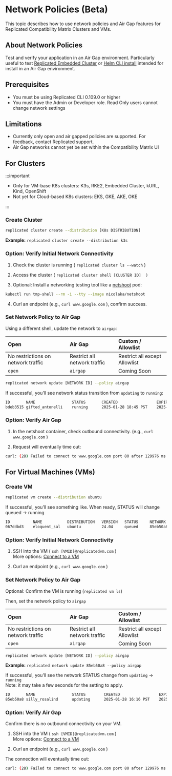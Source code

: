 # Network Policies (Beta)

This topic describes how to use network policies and Air Gap features for Replicated Compatibility Matrix Clusters and VMs.

## About Network Policies

Test and verify your application in an Air Gap environment. Particularly useful to test [Replicated Embedded Cluster](https://docs.replicated.com/enterprise/installing-embedded-air-gap) or [Helm CLI install](https://docs.replicated.com/vendor/helm-install-airgap) intended for install in an Air Gap environment.

## Prerequisites

* You must be using Replicated CLI 0.109.0 or higher
* You must have the Admin or Developer role. Read Only users cannot change network settings

## Limitations

* Currently only open and air gapped policies are supported. For feedback, contact Replicated support.
* Air Gap networks cannot yet be set within the Compatibility Matrix UI

## For Clusters

:::important

* Only for VM-base K8s clusters: K3s, RKE2, Embedded Cluster, kURL, Kind, OpenShift
* Not yet for Cloud-based K8s clusters: EKS, GKE, AKE, OKE

:::

### Create Cluster

```bash
replicated cluster create --distribution [K8s DISTRIBUTION]
```

**Example:** `replicated cluster create --distribution k3s`

### Option: Verify Initial Network Connectivity

1. Check the cluster is running (  `replicated cluster ls --watch` )

2. Access the cluster (  `replicated cluster shell [CLUSTER ID]  )`

3. Optional: Install a networking testing tool like a [netshoot](https://github.com/nicolaka/netshoot) pod:

```bash
kubectl run tmp-shell --rm -i --tty --image nicolaka/netshoot
```

4. Curl an endpoint (e.g.,  `curl www.google.com`  ), confirm success.

### Set Network Policy to Air Gap

Using a different shell, update the network to `airgap`:

| Open | Air Gap | Custom / Allowlist  |
| :---- | :---- | :---- |
| No restrictions on network traffic | Restrict all network traffic | Restrict all except Allowlist |
| `open` | `airgap` | Coming Soon |

```bash
replicated network update [NETWORK ID] --policy airgap
```

If successful, you’ll see network status transition from `updating` to `running`:

```bash
ID       NAME                STATUS       CREATED                 EXPIRES                POLICY   REPORTING
bdeb3515 gifted_antonelli    running      2025-01-28 18:45 PST    2025-01-28 19:45 PST   airgap   off 
```

### Option: Verify Air Gap

1. In the netshoot container, check outbound connectivity. (e.g.,  `curl www.google.com`  )

2. Request will eventually time out:

```bash
curl: (28) Failed to connect to www.google.com port 80 after 129976 ms: Couldn't connect to server
```

## For Virtual Machines (VMs)

### Create VM

```bash
replicated vm create --distribution ubuntu
```

If successful, you’ll see something like. When ready, STATUS will change queued → running

```bash
ID          NAME           DISTRIBUTION   VERSION   STATUS     NETWORK    CREATED               EXPIRES   COST
067ddbd3    eloquent_sal   ubuntu         24.04     queued     85eb50a8   2025-01-28 16:18 PST  -         $0.60
```

### Option: Verify Initial Network Connectivity

1. SSH into the VM (   `ssh [VMID]@replicatedvm.com`  )  
   More options: [Connect to a VM](https://docs.replicated.com/vendor/testing-vm-create#connect-to-a-vm)

2. Curl an endpoint (e.g.,  `curl www.google.com`  )

### Set Network Policy to Air Gap

Optional: Confirm the VM is running  (`replicated vm ls`)

Then, set the network policy to `airgap`

| Open | Air Gap | Custom / Allowlist  |
| :---- | :---- | :---- |
| No restrictions on network traffic | Restrict all network traffic | Restrict all except Allowlist |
| `open` | `airgap` | Coming Soon |

```bash
replicated network update [NETWORK ID] --policy airgap
```

**Example:** `replicated network update 85eb50a8 --policy airgap`

If successful, you’ll see the network STATUS change from `updating` → `running`  
Note: it may take a few seconds for the setting to apply.

```bash
ID       NAME                STATUS        CREATED                 EXPIRES                POLICY   REPORTING
85eb50a8 silly_rosalind      updating      2025-01-28 16:16 PST    2025-01-28 17:18 PST   airgap   off
```

### Option: Verify Air Gap

Confirm there is no outbound connectivity on your VM.

1. SSH into the VM (   `ssh [VMID]@replicatedvm.com`  )  
   More options: [Connect to a VM](https://docs.replicated.com/vendor/testing-vm-create#connect-to-a-vm)

2. Curl an endpoint (e.g.,  `curl www.google.com`  )

The connection will eventually time out:

```bash
curl: (28) Failed to connect to www.google.com port 80 after 129976 ms: Couldn't connect to server
```

